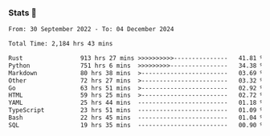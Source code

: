 ### Stats 👋
<!--START_SECTION:waka-->

```txt
From: 30 September 2022 - To: 04 December 2024

Total Time: 2,184 hrs 43 mins

Rust                913 hrs 27 mins >>>>>>>>>>---------------   41.81 %
Python              751 hrs 6 mins  >>>>>>>>>----------------   34.38 %
Markdown            80 hrs 38 mins  >------------------------   03.69 %
Other               72 hrs 27 mins  >------------------------   03.32 %
Go                  63 hrs 51 mins  >------------------------   02.92 %
HTML                59 hrs 25 mins  >------------------------   02.72 %
YAML                25 hrs 44 mins  -------------------------   01.18 %
TypeScript          23 hrs 51 mins  -------------------------   01.09 %
Bash                22 hrs 45 mins  -------------------------   01.04 %
SQL                 19 hrs 35 mins  -------------------------   00.90 %
```

<!--END_SECTION:waka-->

<!--
**buhaytza2005/buhaytza2005** is a ✨ _special_ ✨ repository because its `README.md` (this file) appears on your GitHub profile.

Here are some ideas to get you started:

- 🔭 I’m currently working on ...
- 🌱 I’m currently learning ...
- 👯 I’m looking to collaborate on ...
- 🤔 I’m looking for help with ...
- 💬 Ask me about ...
- 📫 How to reach me: ...
- 😄 Pronouns: ...
- ⚡ Fun fact: ...
-->



